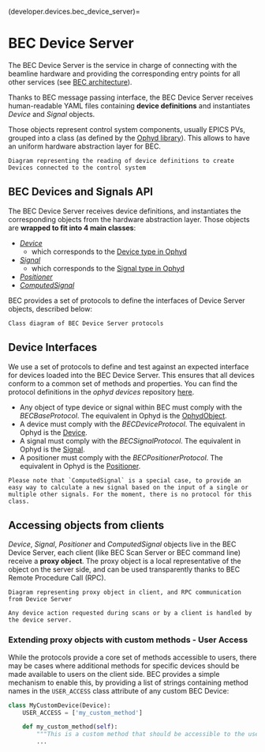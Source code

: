 (developer.devices.bec_device_server)=
# BEC Device Server

The BEC Device Server is the service in charge of connecting with the beamline hardware
and providing the corresponding entry points for all other services (see [BEC architecture](developer.architecture)).

Thanks to BEC message passing interface, the BEC Device Server receives human-readable
YAML files containing **device definitions** and instantiates _Device_ and _Signal_ objects.

Those objects represent control system components, usually EPICS PVs, grouped into
a class (as defined by the [Ophyd library](developer.ophyd_devices)). This allows to have an
uniform hardware abstraction layer for BEC.

```{figure} /assets/bec_device_server_diagram.png
Diagram representing the reading of device definitions to create Devices connected to the control system
```

## BEC Devices and Signals API

The BEC Device Server receives device definitions, and instantiates the corresponding objects from the hardware
abstraction layer. Those objects are **wrapped to fit into 4 main classes**:

- [_Device_](/api_reference/_autosummary/bec_lib.device.Device.rst#bec_lib.device.Device)
    - which corresponds to the [Device type in Ophyd](https://nsls-ii.github.io/ophyd/device-overview.html#device)
- [_Signal_](/api_reference/_autosummary/bec_lib.device.Signal.rst#bec_lib.device.Signal)
    - which corresponds to the [Signal type in Ophyd](https://nsls-ii.github.io/ophyd/signals.html)
- [_Positioner_](/api_reference/_autosummary/bec_lib.device.Signal.rst#bec_lib.device.Signal)
- [_ComputedSignal_]((/api_reference/_autosummary/bec_lib.device.Signal.rst#bec_lib.device.Signal))

BEC provides a set of protocols to define the interfaces of Device Server objects, described below:

```{figure} /assets/bec_device_protocols.png
Class diagram of BEC Device Server protocols
```

## Device Interfaces

We use a set of protocols to define and test against an expected interface for devices loaded into the BEC Device Server. This ensures that all devices conform to a common set of methods and properties. You can find the protocol definitions in the *ophyd devices* repository [here](https://gitlab.psi.ch/bec/ophyd_devices/-/blob/main/ophyd_devices/interfaces/protocols/bec_protocols.py?ref_type=heads).
* Any object of type device or signal within BEC must comply with the *BECBaseProtocol*. The equivalent in Ophyd is the [OphydObject](https://blueskyproject.io/ophyd/user/generated/ophyd.ophydobj.OphydObject.html).
* A device must comply with the *BECDeviceProtocol*. The equivalent in Ophyd is the [Device](https://blueskyproject.io/ophyd/device-overview.html#device).
* A signal must comply with the *BECSignalProtocol*. The equivalent in Ophyd is the [Signal](https://blueskyproject.io/ophyd/user/reference/signals.html).
* A positioner must comply with the *BECPositionerProtocol*. The equivalent in Ophyd is the [Positioner](https://blueskyproject.io/ophyd/user/reference/positioners.html).

````{note}
Please note that `ComputedSignal` is a special case, to provide an easy way to calculate a new signal based on the input of a single or multiple other signals. For the moment, there is no protocol for this class. 
````

## Accessing objects from clients

_Device_, _Signal_, _Positioner_ and _ComputedSignal_ objects live in the BEC Device Server, each client (like BEC Scan Server or BEC command line)
receive a **proxy object**. The proxy object is a local representative of the object on the server side, and can be
used transparently thanks to BEC Remote Procedure Call (RPC).

```{figure} /assets/bec_device_server_proxy.png
Diagram representing proxy object in client, and RPC communication from Device Server
```

````{note}
Any device action requested during scans or by a client is handled by the device server. 
````

### Extending proxy objects with custom methods - User Access

While the protocols provide a core set of methods accessible to users, there may be cases where additional methods for specific devices should be made available to users on the client side.
BEC provides a simple mechanism to enable this, by providing a list of strings containing method names in the `USER_ACCESS` class attribute of any custom BEC Device:

``` python
class MyCustomDevice(Device):
    USER_ACCESS = ['my_custom_method']

    def my_custom_method(self):
        """This is a custom method that should be accessible to the user."""
        ...
```

